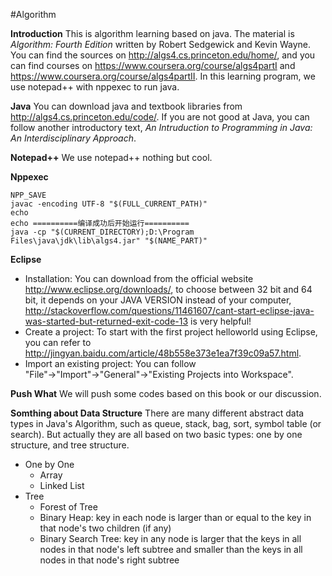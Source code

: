 #Algorithm

**Introduction** This is algorithm learning based on java. The material is *Algorithm: Fourth Edition* written by Robert Sedgewick and Kevin Wayne. You can find the sources on http://algs4.cs.princeton.edu/home/, and you can find courses on https://www.coursera.org/course/algs4partI and https://www.coursera.org/course/algs4partII. In this learning program, we use notepad++ with nppexec to run java.

**Java** You can download java and textbook libraries from http://algs4.cs.princeton.edu/code/. If you are not good at Java, you can follow another introductory text, *An Intruduction to Programming in Java: An Interdisciplinary Approach*.

**Notepad++** We use notepad++ nothing but cool.

**Nppexec** 
    
    NPP_SAVE
    javac -encoding UTF-8 "$(FULL_CURRENT_PATH)"
    echo
    echo ==========编译成功后开始运行========== 
    java -cp "$(CURRENT_DIRECTORY);D:\Program Files\java\jdk\lib\algs4.jar" "$(NAME_PART)"
    

**Eclipse** 
 - Installation: You can download from the official website http://www.eclipse.org/downloads/, to choose between 32 bit and 64 bit, it depends on your JAVA VERSION instead of your computer,  http://stackoverflow.com/questions/11461607/cant-start-eclipse-java-was-started-but-returned-exit-code-13 is very helpful! 
 - Create a project: To start with the first project helloworld using Eclipse, you can refer to http://jingyan.baidu.com/article/48b558e373e1ea7f39c09a57.html. 
 - Import an existing project: You can follow "File"→"Import"→"General"→"Existing Projects into Workspace".

**Push What** We will push some codes based on this book or our discussion.

**Somthing about Data Structure** There are many different abstract data types in Java's Algorithm, such as queue, stack, bag, sort, symbol table (or search). But actually they are all based on two basic types: one by one structure, and tree structure.
 - One by One
   - Array
   - Linked List
 - Tree
   - Forest of Tree
   - Binary Heap: key in each node is larger than or equal to the key in that node's two children (if any)
   - Binary Search Tree: key in any node is larger that the keys in all nodes in that node's left subtree and smaller than the keys in all nodes in that node's right subtree
    
    

